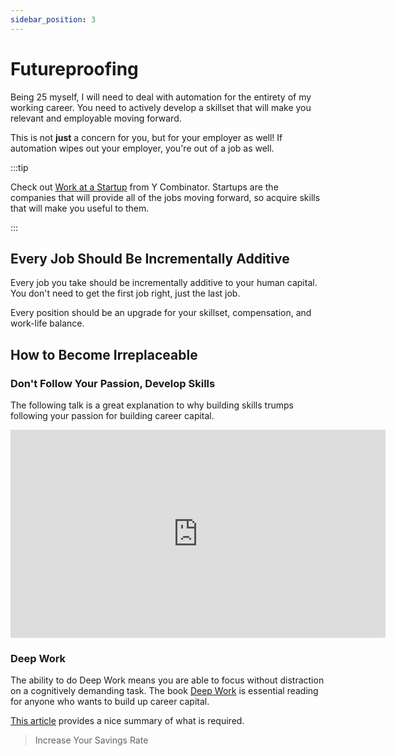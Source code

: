 ```yaml
---
sidebar_position: 3
---
```

# Futureproofing

Being 25 myself, I will need to deal with automation for the entirety of my working career. You need to actively develop a skillset that will make you relevant and employable moving forward.

This is not **just** a concern for you, but for your employer as well! If automation wipes out your employer, you're out of a job as well.

:::tip 

Check out [Work at a Startup](https://www.workatastartup.com/) from Y Combinator. Startups are the companies that will provide all of the jobs moving forward, so acquire skills that will make you useful to them.

:::

## Every Job Should Be Incrementally Additive

Every job you take should be incrementally additive to your human capital. You don't need to get the first job right, just the last job. 

Every position should be an upgrade for your skillset, compensation, and work-life balance.

## How to Become Irreplaceable

### Don't Follow Your Passion, Develop Skills

The following talk is a great explanation to why building skills trumps following your passion for building career capital.

<iframe width="600" height="333" src="https://www.youtube.com/embed/qwOdU02SE0w" title="YouTube video player" frameborder="0" allow="accelerometer; autoplay; clipboard-write; encrypted-media; gyroscope; picture-in-picture" allowfullscreen></iframe>

### Deep Work

The ability to do Deep Work means you are able to focus without distraction on a cognitively demanding task. The book [Deep Work](https://www.amazon.com/dp/B013UWFM52/ref=dp-kindle-redirect?_encoding=UTF8&btkr=1) is essential reading for anyone who wants to build up career capital. 

[This article](https://blog.doist.com/deep-work/) provides a nice summary of what is required.

>Increase Your Savings Rate